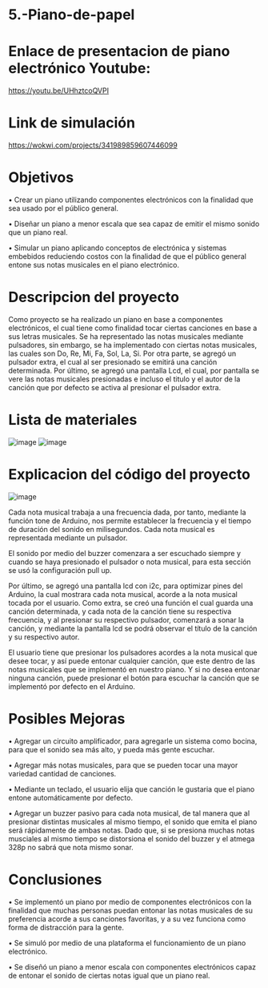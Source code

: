# 5.-Piano-de-papel

# Enlace de presentacion de piano electrónico Youtube: 
https://youtu.be/UHhztcoQVPI



# Link de simulación

https://wokwi.com/projects/341989859607446099

# Objetivos
•	Crear un piano utilizando componentes electrónicos con la finalidad que sea usado por el público general.

•	Diseñar un piano a menor escala que sea capaz de emitir el mismo sonido que un piano real.

•	Simular un piano aplicando conceptos de electrónica y sistemas embebidos reduciendo costos con la finalidad de que el público general entone sus notas musicales en el piano electrónico.

# Descripcion del proyecto

Como proyecto se ha realizado un piano en base a componentes electrónicos, el cual tiene como finalidad tocar ciertas canciones en base a sus letras musicales. Se ha representado las notas musicales mediante pulsadores, sin embargo, se ha implementado con ciertas notas musicales, las cuales son Do, Re, Mi, Fa, Sol, La, Si. Por otra parte, se agregó un pulsador extra, el cual al ser presionado se emitirá una canción determinada. Por último, se agregó una pantalla Lcd, el cual, por pantalla se vere las notas musicales presionadas e incluso el titulo y el autor de la canción que por defecto se activa al presionar el pulsador extra.

# Lista de materiales
![image](https://user-images.githubusercontent.com/110777989/189981873-c3e43a69-c8ba-491d-89b0-31b08db55f4e.png)
![image](https://user-images.githubusercontent.com/110777989/189982339-ac18100d-793f-4de2-ab9e-3da925f74903.png)

# Explicacion del código del proyecto
![image](https://user-images.githubusercontent.com/110777989/189982568-bd9d6d7b-f4ec-4fd3-8ac7-55d970524fa9.png)

Cada nota musical trabaja a una frecuencia dada, por tanto, mediante la función tone de Arduino, nos permite establecer la frecuencia y el tiempo de duración del sonido en milisegundos. Cada nota musical es representada mediante un pulsador.

El sonido por medio del buzzer comenzara a ser escuchado siempre y cuando se haya presionado el pulsador o nota musical, para esta sección se usó la configuración pull up.

Por último, se agregó una pantalla lcd con i2c, para optimizar pines del Arduino, la cual mostrara cada nota musical, acorde a la nota musical tocada por el usuario.
Como extra, se creó una función el cual guarda una canción determinada, y cada nota de la canción tiene su respectiva frecuencia, y al presionar su respectivo pulsador, comenzará a sonar la canción, y mediante la pantalla lcd se podrá observar el título de la canción y su respectivo autor.

El usuario tiene que presionar los pulsadores acordes a la nota musical que desee tocar, y así puede entonar cualquier canción, que este dentro de las notas musicales que se implementó en nuestro piano. Y si no desea entonar ninguna canción, puede presionar el botón para escuchar la canción que se implementó por defecto en el Arduino.

# Posibles Mejoras

•	Agregar un circuito amplificador, para agregarle un sistema como bocina, para que el sonido sea más alto, y pueda más gente escuchar.

•	Agregar más notas musicales, para que se pueden tocar una mayor variedad cantidad de canciones.

•	Mediante un teclado, el usuario elija que canción le gustaria que el piano entone automáticamente por defecto.

•	Agregar un buzzer pasivo para cada nota musical, de tal manera que al presionar distintas musicales al mismo tiempo, el sonido que emita el piano será rápidamente de ambas notas. Dado que, si se presiona muchas notas musciales al mismo tiempo se distorsiona el sonido del buzzer y el atmega 328p no sabrá que nota mismo sonar.

# Conclusiones

•	Se implementó un piano por medio de componentes electrónicos con la finalidad que muchas personas puedan entonar las notas musicales de su preferencia acorde a sus canciones favoritas, y a su vez funciona como forma de distracción para la gente.

•	Se simuló por medio de una plataforma el funcionamiento de un piano electrónico.

•	Se diseñó un piano a menor escala con componentes electrónicos capaz de entonar el sonido de ciertas notas igual que un piano real.


